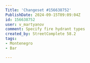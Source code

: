 ```yaml
---
Title: 'Changeset #156638752'
PublishDate: 2024-09-15T09:09:04Z
id: 156638752
user: v_martyanov
comment: Specify fire hydrant types
created_by: StreetComplete 58.2
tags:
- Montenegro
- Bar

---
```

